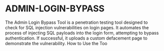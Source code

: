 # ADMIN-LOGIN-BYPASS
The Admin Login Bypass Tool is a penetration testing tool designed to check for SQL injection vulnerabilities on login pages. It automates the process of injecting SQL payloads into the login form, attempting to bypass authentication. If successful, it uploads a custom defacement page to demonstrate the vulnerability.
How to Use the Too
